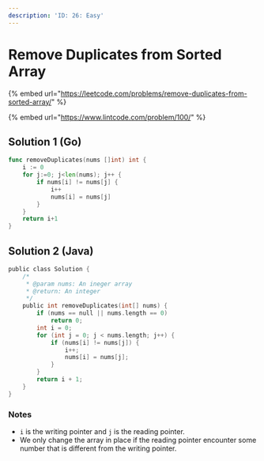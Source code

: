 ```yaml
---
description: 'ID: 26: Easy'
---
```


# Remove Duplicates from Sorted Array

{% embed url="https://leetcode.com/problems/remove-duplicates-from-sorted-array/" %}

{% embed url="https://www.lintcode.com/problem/100/" %}

## Solution 1 \(Go\)

```go
func removeDuplicates(nums []int) int {
    i := 0
    for j:=0; j<len(nums); j++ {
        if nums[i] != nums[j] {
            i++
            nums[i] = nums[j]
        }
    }
    return i+1
}
```

## Solution 2 \(Java\)

```go
public class Solution {
    /*
     * @param nums: An ineger array
     * @return: An integer
     */
    public int removeDuplicates(int[] nums) {
        if (nums == null || nums.length == 0)
            return 0;
        int i = 0;
        for (int j = 0; j < nums.length; j++) {
            if (nums[i] != nums[j]) {
                i++;
                nums[i] = nums[j];
            }
        }
        return i + 1;
    }
}
```

### Notes

* `i` is the writing pointer and `j` is the reading pointer.
* We only change the array in place if the reading pointer encounter some number that is different from the writing pointer.

